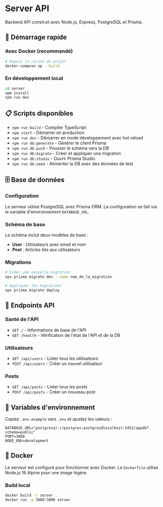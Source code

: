 # Server API

Backend API construit avec Node.js, Express, PostgreSQL et Prisma.

## 🚀 Démarrage rapide

### Avec Docker (recommandé)

```bash
# Depuis la racine du projet
docker-compose up --build
```

### En développement local

```bash
cd server
npm install
npm run dev
```

## 📋 Scripts disponibles

- `npm run build` - Compiler TypeScript
- `npm start` - Démarrer en production
- `npm run dev` - Démarrer en mode développement avec hot reload
- `npm run db:generate` - Générer le client Prisma
- `npm run db:push` - Pousser le schéma vers la DB
- `npm run db:migrate` - Créer et appliquer une migration
- `npm run db:studio` - Ouvrir Prisma Studio
- `npm run db:seed` - Alimenter la DB avec des données de test

## 🗄️ Base de données

### Configuration

Le serveur utilise PostgreSQL avec Prisma ORM. La configuration se fait via la variable d'environnement `DATABASE_URL`.

### Schéma de base

Le schéma inclut deux modèles de base :

- **User** : Utilisateurs avec email et nom
- **Post** : Articles liés aux utilisateurs

### Migrations

```bash
# Créer une nouvelle migration
npx prisma migrate dev --name nom_de_la_migration

# Appliquer les migrations
npx prisma migrate deploy
```

## 🔗 Endpoints API

### Santé de l'API

- `GET /` - Informations de base de l'API
- `GET /health` - Vérification de l'état de l'API et de la DB

### Utilisateurs

- `GET /api/users` - Lister tous les utilisateurs
- `POST /api/users` - Créer un nouvel utilisateur

### Posts

- `GET /api/posts` - Lister tous les posts
- `POST /api/posts` - Créer un nouveau post

## 🔧 Variables d'environnement

Copiez `.env.example` vers `.env` et ajustez les valeurs :

```env
DATABASE_URL="postgresql://postgres:postgres@localhost:5432/appdb?schema=public"
PORT=3000
NODE_ENV=development
```

## 🐳 Docker

Le serveur est configuré pour fonctionner avec Docker. Le `Dockerfile` utilise Node.js 18 Alpine pour une image légère.

### Build local

```bash
docker build -t server .
docker run -p 3000:3000 server
```
